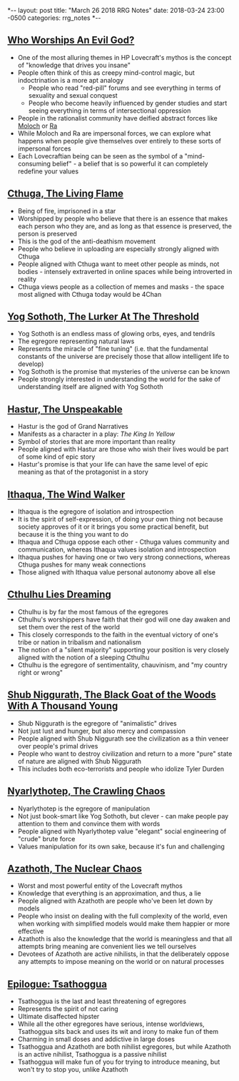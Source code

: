 *--
layout: post
title: "March 26 2018 RRG Notes"
date: 2018-03-24 23:00 -0500
categories: rrg_notes
*--

## [Who Worships An Evil God?](https://exploringegregores.wordpress.com/who-worships-an-evil-god-2/)
* One of the most alluring themes in HP Lovecraft's mythos is the concept of "knowledge that drives you insane"
* People often think of this as creepy mind-control magic, but indoctrination is a more apt analogy
    * People who read "red-pill" forums and see everything in terms of sexuality and sexual conquest
    * People who become heavily influenced by gender studies and start seeing everything in terms of intersectional oppression
* People in the rationalist community have deified abstract forces like [Moloch](http://slatestarcodex.com/2014/07/30/meditations-on-moloch/) or [Ra](https://srconstantin.wordpress.com/2016/10/20/ra/)
* While Moloch and Ra are impersonal forces, we can explore what happens when people give themselves over entirely to these sorts of impersonal forces 
* Each Lovecraftian being can be seen as the symbol of a "mind-consuming belief" - a belief that is so powerful it can completely redefine your values

## [Cthuga, The Living Flame](https://exploringegregores.wordpress.com/2017/07/20/cthugha-the-living-flame/)
* Being of fire, imprisoned in a star
* Worshipped by people who believe that there is an essence that makes each person who they are, and as long as that essence is preserved, the person is preserved
* This is the god of the anti-deathism movement
* People who believe in uploading are especially strongly aligned with Cthuga
* People aligned with Cthuga want to meet other people as minds, not bodies - intensely extraverted in online spaces while being introverted in reality
* Cthuga views people as a collection of memes and masks - the space most aligned with Cthuga today would be 4Chan

## [Yog Sothoth, The Lurker At The Threshold](https://exploringegregores.wordpress.com/2017/08/01/yog-sothoth-the-lurker-at-the-threshold/)
* Yog Sothoth is an endless mass of glowing orbs, eyes, and tendrils
* The egregore representing natural laws
* Represents the miracle of "fine tuning" (i.e. that the fundamental constants of the universe are precisely those that allow intelligent life to develop)
* Yog Sothoth is the promise that mysteries of the universe can be known
* People strongly interested in understanding the world for the sake of understanding itself are aligned with Yog Sothoth

## [Hastur, The Unspeakable](https://exploringegregores.wordpress.com/2017/08/02/hastur-the-unspeakable/)
* Hastur is the god of Grand Narratives
* Manifests as a character in a play: *The King In Yellow*
* Symbol of stories that are more important than reality
* People aligned with Hastur are those who wish their lives would be part of some kind of epic story
* Hastur's promise is that your life can have the same level of epic meaning as that of the protagonist in a story

## [Ithaqua, The Wind Walker](https://exploringegregores.wordpress.com/2017/08/03/ithaqua-the-wind-walker/)
* Ithaqua is the egregore of isolation and introspection
* It is the spirit of self-expression, of doing your own thing not because society approves of it or it brings you some practical benefit, but because it is the thing you want to do
* Ithaqua and Cthuga oppose each other - Cthuga values community and communication, whereas Ithaqua values isolation and introspection
* Ithaqua pushes for having one or two very strong connections, whereas Cthuga pushes for many weak connections
* Those aligned with Ithaqua value personal autonomy above all else

## [Cthulhu Lies Dreaming](https://exploringegregores.wordpress.com/2017/08/04/cthulhu-lies-dreaming/)
* Cthulhu is by far the most famous of the egregores
* Cthulhu's worshippers have faith that their god will one day awaken and set them over the rest of the world
* This closely corresponds to the faith in the eventual victory of one's tribe or nation in tribalism and nationalism
* The notion of a "silent majority" supporting your position is very closely aligned with the notion of a sleeping Cthulhu
* Cthulhu is the egregore of sentimentality, chauvinism, and "my country right or wrong"

## [Shub Niggurath, The Black Goat of the Woods With A Thousand Young](https://exploringegregores.wordpress.com/2017/08/07/shub-niggurath-the-black-goat-of-the-woods-with-a-thousand-young/)
* Shub Niggurath is the egregore of "animalistic" drives
* Not just lust and hunger, but also mercy and compassion
* People aligned with Shub Niggurath see the civilization as a thin veneer over people's primal drives
* People who want to destroy civilization and return to a more "pure" state of nature are aligned with Shub Niggurath
* This includes both eco-terrorists and people who idolize Tyler Durden

## [Nyarlythotep, The Crawling Chaos](https://exploringegregores.wordpress.com/2017/08/08/nyarlythotep-the-crawling-chaos/)
* Nyarlythotep is the egregore of manipulation
* Not just book-smart like Yog Sothoth, but clever - can make people pay attention to them and convince them with words
* People aligned with Nyarlythotep value "elegant" social engineering of "crude" brute force
* Values manipulation for its own sake, because it's fun and challenging

## [Azathoth, The Nuclear Chaos](https://exploringegregores.wordpress.com/2017/08/09/azathoth-the-nuclear-chaos/)
* Worst and most powerful entity of the Lovecraft mythos
* Knowledge that everything is an approximation, and thus, a lie
* People aligned with Azathoth are people who've been let down by models
* People who insist on dealing with the full complexity of the world, even when working with simplified models would make them happier or more effective
* Azathoth is also the knowledge that the world is meaningless and that all attempts bring meaning are convenient lies we tell ourselves
* Devotees of Azathoth are active nihilists, in that the deliberately oppose any attempts to impose meaning on the world or on natural processes

## [Epilogue: Tsathoggua](https://exploringegregores.wordpress.com/2017/08/10/epilogue-tsathoggua/)
* Tsathoggua is the last and least threatening of egregores
* Represents the spirit of not caring
* Ultimate disaffected hipster
* While all the other egregores have serious, intense worldviews, Tsathoggua sits back and uses its wit and irony to make fun of them
* Charming in small doses and addictive in large doses
* Tsathoggua and Azathoth are both nihilist egregores, but while Azathoth is an active nihilist, Tsathoggua is a passive nihilist
* Tsathoggua will make fun of you for trying to introduce meaning, but won't try to stop you, unlike Azathoth
